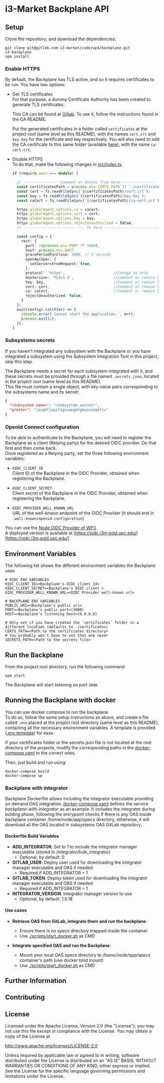 <!---
#  Copyright 2020-2022 i3-MARKET Consortium:
#
#  ATHENS UNIVERSITY OF ECONOMICS AND BUSINESS - RESEARCH CENTER
#  ATOS SPAIN SA
#  EUROPEAN DIGITAL SME ALLIANCE
#  GFT ITALIA SRL
#  GUARDTIME OU
#  HOP UBIQUITOUS SL
#  IBM RESEARCH GMBH
#  IDEMIA FRANCE
#  SIEMENS AKTIENGESELLSCHAFT
#  SIEMENS SRL
#  TELESTO TECHNOLOGIES PLIROFORIKIS KAI EPIKOINONION EPE
#  UNIVERSITAT POLITECNICA DE CATALUNYA
#  UNPARALLEL INNOVATION LDA
#
#  Licensed under the Apache License, Version 2.0 (the "License");
#  you may not use this file except in compliance with the License.
#  You may obtain a copy of the License at
#
#  http://www.apache.org/licenses/LICENSE-2.0
#
#  Unless required by applicable law or agreed to in writing, software
#  distributed under the License is distributed on an "AS IS" BASIS,
#  WITHOUT WARRANTIES OR CONDITIONS OF ANY KIND, either express or implied.
#  See the License for the specific language governing permissions and
#  limitations under the License.
#
-->

# i3-Market Backplane API

## Setup

Clone the repository, and download the dependencies:

```shell script
git clone git@gitlab.com:i3-market/code/wp4/backplane.git
cd backplane
npm install
```

### Enable HTTPS

By default, the Backplane has TLS active, and so it requires certificates to be run.
You have two options:

- Get TLS certificates  
  For that purpose, a dummy Certificate Authority has been created to generate TLS certificates.

  This CA can be found at [Gitlab](https://gitlab.com/i3-market/code/wp4/certificate-authority).
  To use it, follow the instructions found in the CA README.
  
  Put the generated certificates in a folder called `certificates` at the project root (same level as this README),
  with the names `cert.crt` and `key.key` for the certificate and key respectively.
  You will also need to add the CA certificate to this same folder (available [here](https://gitlab.com/i3-market/code/wp4/certificate-authority/-/blob/master/certificates/ca-cert.crt)), with the name `ca-cert.crt`.


- Disable HTTPS  
  To do that, make the following changes in [src/index.ts](src/index.ts):
  ```typescript
  if (require.main === module) {
  
    // ---------------- Comment or delete from here ----------------
    const certificatesPath = process.env.CERTS_PATH ?? './certificates';
    const cert = fs.readFileSync(`${certificatesPath}/cert.crt`);
    const key = fs.readFileSync(`${certificatesPath}/key.key`);
    const caCert = fs.readFileSync(`${certificatesPath}/ca-cert.crt`);
  
    https.globalAgent.options.ca = caCert;
    https.globalAgent.options.cert = cert;
    https.globalAgent.options.key = key;
    https.globalAgent.options.rejectUnauthorized = false;
    // ---------------------------- To here ----------------------------
  
    const config = {
      rest: {
        port: +(process.env.PORT ?? 3000),
        host: process.env.HOST,
        gracePeriodForClose: 5000, // 5 seconds
        openApiSpec: {
          setServersFromRequest: true,
        },
        protocol: 'https',                      //Change to http
        minVersion: 'TLSv1.3',                  //Comment or remove line
        key: key,                               //Comment or remove line
        cert: cert,                             //Comment or remove line
        ca: caCert,                             //Comment or remove line
        rejectUnauthorized: false,
      }
    };
    main(config).catch(err => {
      console.error('Cannot start the application.', err);
      process.exit(1);
    });
  }
  ```

### Subsystems secrets

If you haven't integrated any subsystem with the Backplane or you have integrated a subsystem using the Subsystem Integration Tool in this project, skip this step.

The Backplane needs a secret for each subsystem integrated with it, and these secrets must be provided through a file
named `.secrets.json`, located in the project root (same level as this README).  
This file must contain a single object, with key-value pairs corresponding to the subsystems name and its secret:
```json
{
  "<Subsystem name>": "<Subsystem secret>",
  "greeter": "jasghfjwgifxguiwegmfgmwzuiegmfiu"
}
```

### OpenId Connect configuration

To be able to authenticate to the Backplane, you will need to register the Backplane as a client (Relying party) for the desired OIDC provider. Do that first and then come back.  
Once registered as a Relying party, set the three following environment variables:
- `OIDC_CLIENT_ID`  
  Client ID of the Backplane in the OIDC Provider, obtained when registering the Backplane.
  

- `OIDC_CLIENT_SECRET`  
  Client secret of the Backplane in the OIDC Provider, obtained when registering the Backplane.
  

- `OIDC_PROVIDER_WELL_KNOWN_URL`  
  URL of the well-knwon endpoint of the OIDC Provider (it should end in `.well-known/openid-configuration`)
  
You can use the [Node OIDC Provider of WP3](https://gitlab.com/i3-market/code/wp3/t3.1-self-sovereign-identity-and-access-management/node-oidc-provider).  
A deployed version is available at (https://oidc.i3m.gold.upc.edu/)[https://oidc.i3m.gold.upc.edu/].

## Environment Variables
The following list shows the different environment variables the Backplane uses
```shell
# OIDC ENV VARIABLES
OIDC_CLIENT_ID=<Backplane's OIDC client Id>
OIDC_CLIENT_SECRET=<Backplane's OIDC client >
OIDC_PROVIDER_WELL_KNOWN_URL=<OIDC Provider well-known url>

# BACKPLANE ENV VARIABLES
PUBLIC_URI=<Backplane's public uri>
PORT=<Backplane's public port>(3000)
HOST=<Backplane's listening host>(0.0.0.0)

# Only set if you have created the `certificates` folder in a different location (defaults to ./certificates)
CERTS_PATH=<Path to the certificates directory>
# You probably won't have to set that one never
SECRETS_PATH=<Path to the secrets file>
```

## Run the Backplane

From the project root directory, run the following command:
```shell script
npm start
```

The Backplane will start listening on port `3000`.

## Running the Backplane with docker

You can use docker compose to run the backplane.  
To do so, follow the same setup instructions as above, and create a file called `.env` placed at the project root directory (same level as this README), containing all the necessary environment variables.
A template is provided ([.env.template](.env.template)) for ease.

If your certificates folder or the secrets.json file is not located at the root directory of the projecte, modify the 
corresponding paths in the [docker-compose.yaml](docker-compose.yaml) to the correct ones.

Then, just build and run using:
```shell
docker-compose build
docker-compose up
```

### Backplane with integrator
Backplane Dockerfile allows including the integrator executable providing on demand OAS integration.
[docker-compose.yaml](docker-compose.yaml) defines the service *backplane-with-integrator* as an example. It includes
the integrator during bulding phase, following the entrypoint checks if there is any OAS inside backplane container 
/home/node/app/specs directory, otherwise, it will download all the OAS located in subsystems OAS GitLab repository.

#### Dockerfile Build Variables
* <b>ADD_INTEGRATOR</b>: Set to 1 to include the integrator manager executable (stored in /integrator/bulk_integrator)
  * Optional, by default: 0
* <b>GITLAB_USER</b>: Deploy user used for downloading the integrator manager executable and OAS if needed 
  * Required if ADD_INTEGRATOR = 1
* <b>GITLAB_TOKEN</b>: Deploy token used for downloading the integrator manager executable and OAS if needed 
  * Required if ADD_INTEGRATOR = 1
* <b>INTEGRATOR_VERSION</b>: Integrator manager version to use 
  * Optional, by default: 1.0.18

#### Use cases
* <b>Retrieve OAS from GitLab, integrate them and run the backplane</b>:
  * Ensure there is no specs directory mapped inside the container 
  * Use [./scripts/start_docker.sh](scripts/start_docker.sh) as CMD

* <b>Integrate specified OAS and run the Backplane</b>:
  * Mount your local OAS specs directory to */home/node/app/specs* container's path (use docker bind mount)
  * Use [./scripts/start_docker.sh](scripts/start_docker.sh) as CMD

## Further Information

## Contributing

## License
Licensed under the Apache License, Version 2.0 (the "License");
you may not use this file except in compliance with the License.
You may obtain a copy of the License at

http://www.apache.org/licenses/LICENSE-2.0

Unless required by applicable law or agreed to in writing, software
distributed under the License is distributed on an "AS IS" BASIS,
WITHOUT WARRANTIES OR CONDITIONS OF ANY KIND, either express or implied.
See the License for the specific language governing permissions and
limitations under the License.